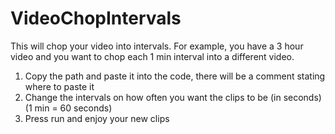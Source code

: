 # VideoChopIntervals
This will chop your video into intervals. For example, you have a 3 hour video and you want to chop each 1 min interval into a different video.

1. Copy the path and paste it into the code, there will be a comment stating where to paste it
2. Change the intervals on how often you want the clips to be (in seconds) (1 min = 60 seconds)
3. Press run and enjoy your new clips
